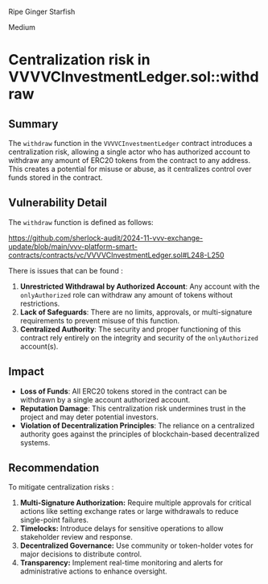 Ripe Ginger Starfish

Medium

# Centralization risk in VVVVCInvestmentLedger.sol::withdraw

## **Summary**

The `withdraw` function in the `VVVVCInvestmentLedger` contract introduces a centralization risk, allowing a single actor who has authorized account to withdraw any amount of ERC20 tokens from the contract to any address. This creates a potential for misuse or abuse, as it centralizes control over funds stored in the contract.

## **Vulnerability Detail**

The `withdraw` function is defined as follows:

https://github.com/sherlock-audit/2024-11-vvv-exchange-update/blob/main/vvv-platform-smart-contracts/contracts/vc/VVVVCInvestmentLedger.sol#L248-L250

There is issues that can be found : 

1. **Unrestricted Withdrawal by Authorized Account**: Any account with the `onlyAuthorized` role can withdraw any amount of tokens without restrictions.
2. **Lack of Safeguards**: There are no limits, approvals, or multi-signature requirements to prevent misuse of this function.
3. **Centralized Authority**: The security and proper functioning of this contract rely entirely on the integrity and security of the `onlyAuthorized` account(s).



## **Impact**

- **Loss of Funds**: All ERC20 tokens stored in the contract can be withdrawn by a single account authorized account.
- **Reputation Damage**: This centralization risk undermines trust in the project and may deter potential investors.
- **Violation of Decentralization Principles**: The reliance on a centralized authority goes against the principles of blockchain-based decentralized systems.


## Recommendation

To mitigate centralization risks :  

1. **Multi-Signature Authorization:** Require multiple approvals for critical actions like setting exchange rates or large withdrawals to reduce single-point failures.  
2. **Timelocks:** Introduce delays for sensitive operations to allow stakeholder review and response.  
3. **Decentralized Governance:** Use community or token-holder votes for major decisions to distribute control.  
4. **Transparency:** Implement real-time monitoring and alerts for administrative actions to enhance oversight.